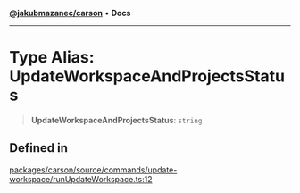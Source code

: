 [**@jakubmazanec/carson**](../README.md) • **Docs**

---

# Type Alias: UpdateWorkspaceAndProjectsStatus

> **UpdateWorkspaceAndProjectsStatus**: `string`

## Defined in

[packages/carson/source/commands/update-workspace/runUpdateWorkspace.ts:12](https://github.com/jakubmazanec/tools/blob/863f04cbbb9368fd023f0309084819aa9247d808/packages/carson/source/commands/update-workspace/runUpdateWorkspace.ts#L12)
